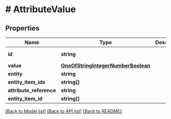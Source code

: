 # # AttributeValue

## Properties

Name | Type | Description | Notes
------------ | ------------- | ------------- | -------------
**id** | **string** |  | [optional] [readonly]
**value** | [**OneOfStringIntegerNumberBoolean**](OneOfStringIntegerNumberBoolean.md) |  | [optional]
**entity** | **string** |  | [optional]
**entity_item_ids** | **string[]** |  | [optional]
**attribute_reference** | **string** |  | [optional]
**entity_item_id** | **string[]** |  | [optional]

[[Back to Model list]](../../README.md#models) [[Back to API list]](../../README.md#endpoints) [[Back to README]](../../README.md)
